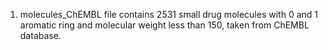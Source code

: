 1) molecules_ChEMBL file contains 2531 small drug molecules with 0 and 1 aromatic ring and molecular weight less than 150, taken from ChEMBL database.

